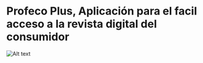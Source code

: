 # Profeco Plus, Aplicación para el facil acceso a la revista digital del consumidor

![Alt text](http://i66.tinypic.com/2drgvnl.png) 
